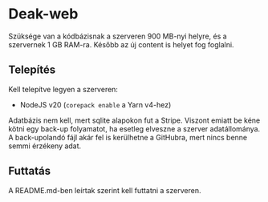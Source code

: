 # Deak-web

Szüksége van a kódbázisnak a szerveren 900 MB-nyi helyre, és a szervernek 1 GB RAM-ra.
Később az új content is helyet fog foglalni.

## Telepítés

Kell telepítve legyen a szerveren:

- NodeJS v20 (`corepack enable` a Yarn v4-hez)

Adatbázis nem kell, mert sqlite alapokon fut a Stripe. Viszont emiatt be kéne kötni egy back-up folyamatot, ha esetleg elveszne a szerver adatállománya. A back-upolandó fájl akár fel is kerülhetne a GitHubra, mert nincs benne semmi érzékeny adat.

## Futtatás

A README.md-ben leírtak szerint kell futtatni a szerveren.
